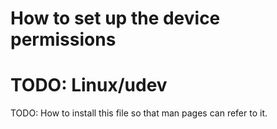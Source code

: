 How to set up the device permissions
====================================


TODO: Linux/udev
================


TODO: How to install this file so that man pages can refer to it.
